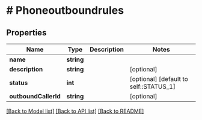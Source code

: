 # # Phoneoutboundrules

## Properties

Name | Type | Description | Notes
------------ | ------------- | ------------- | -------------
**name** | **string** |  |
**description** | **string** |  | [optional]
**status** | **int** |  | [optional] [default to self::STATUS_1]
**outboundCallerId** | **string** |  | [optional]

[[Back to Model list]](../../README.md#models) [[Back to API list]](../../README.md#endpoints) [[Back to README]](../../README.md)
